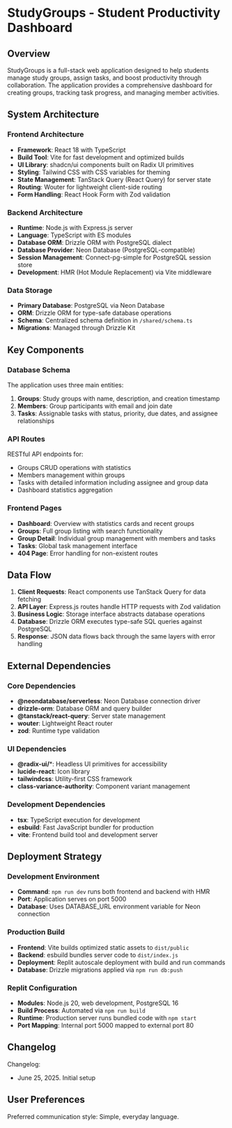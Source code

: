 # StudyGroups - Student Productivity Dashboard

## Overview

StudyGroups is a full-stack web application designed to help students manage study groups, assign tasks, and boost productivity through collaboration. The application provides a comprehensive dashboard for creating groups, tracking task progress, and managing member activities.

## System Architecture

### Frontend Architecture
- **Framework**: React 18 with TypeScript
- **Build Tool**: Vite for fast development and optimized builds
- **UI Library**: shadcn/ui components built on Radix UI primitives
- **Styling**: Tailwind CSS with CSS variables for theming
- **State Management**: TanStack Query (React Query) for server state
- **Routing**: Wouter for lightweight client-side routing
- **Form Handling**: React Hook Form with Zod validation

### Backend Architecture
- **Runtime**: Node.js with Express.js server
- **Language**: TypeScript with ES modules
- **Database ORM**: Drizzle ORM with PostgreSQL dialect
- **Database Provider**: Neon Database (PostgreSQL-compatible)
- **Session Management**: Connect-pg-simple for PostgreSQL session store
- **Development**: HMR (Hot Module Replacement) via Vite middleware

### Data Storage
- **Primary Database**: PostgreSQL via Neon Database
- **ORM**: Drizzle ORM for type-safe database operations
- **Schema**: Centralized schema definition in `/shared/schema.ts`
- **Migrations**: Managed through Drizzle Kit

## Key Components

### Database Schema
The application uses three main entities:
1. **Groups**: Study groups with name, description, and creation timestamp
2. **Members**: Group participants with email and join date
3. **Tasks**: Assignable tasks with status, priority, due dates, and assignee relationships

### API Routes
RESTful API endpoints for:
- Groups CRUD operations with statistics
- Members management within groups
- Tasks with detailed information including assignee and group data
- Dashboard statistics aggregation

### Frontend Pages
- **Dashboard**: Overview with statistics cards and recent groups
- **Groups**: Full group listing with search functionality
- **Group Detail**: Individual group management with members and tasks
- **Tasks**: Global task management interface
- **404 Page**: Error handling for non-existent routes

## Data Flow

1. **Client Requests**: React components use TanStack Query for data fetching
2. **API Layer**: Express.js routes handle HTTP requests with Zod validation
3. **Business Logic**: Storage interface abstracts database operations
4. **Database**: Drizzle ORM executes type-safe SQL queries against PostgreSQL
5. **Response**: JSON data flows back through the same layers with error handling

## External Dependencies

### Core Dependencies
- **@neondatabase/serverless**: Neon Database connection driver
- **drizzle-orm**: Database ORM and query builder
- **@tanstack/react-query**: Server state management
- **wouter**: Lightweight React router
- **zod**: Runtime type validation

### UI Dependencies
- **@radix-ui/***: Headless UI primitives for accessibility
- **lucide-react**: Icon library
- **tailwindcss**: Utility-first CSS framework
- **class-variance-authority**: Component variant management

### Development Dependencies
- **tsx**: TypeScript execution for development
- **esbuild**: Fast JavaScript bundler for production
- **vite**: Frontend build tool and development server

## Deployment Strategy

### Development Environment
- **Command**: `npm run dev` runs both frontend and backend with HMR
- **Port**: Application serves on port 5000
- **Database**: Uses DATABASE_URL environment variable for Neon connection

### Production Build
- **Frontend**: Vite builds optimized static assets to `dist/public`
- **Backend**: esbuild bundles server code to `dist/index.js`
- **Deployment**: Replit autoscale deployment with build and run commands
- **Database**: Drizzle migrations applied via `npm run db:push`

### Replit Configuration
- **Modules**: Node.js 20, web development, PostgreSQL 16
- **Build Process**: Automated via `npm run build`
- **Runtime**: Production server runs bundled code with `npm start`
- **Port Mapping**: Internal port 5000 mapped to external port 80

## Changelog

Changelog:
- June 25, 2025. Initial setup

## User Preferences

Preferred communication style: Simple, everyday language.